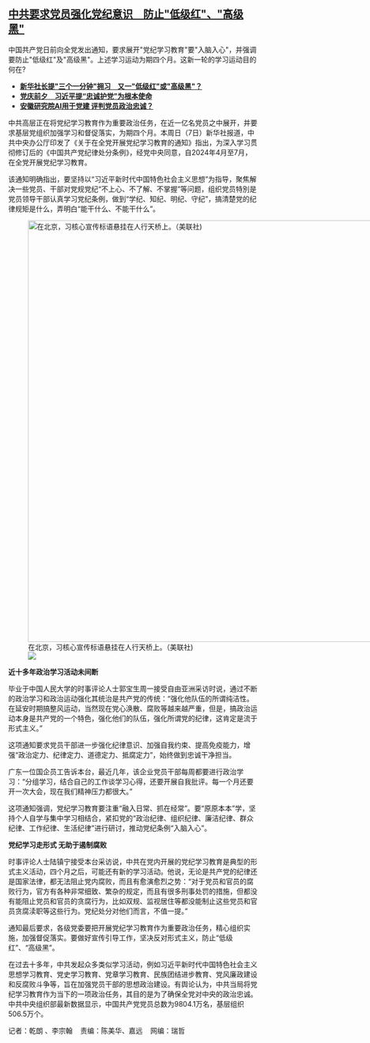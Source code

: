<!--1712586960000-->
[中共要求党员强化党纪意识　防止"低级红"、"高级黑"](https://www.rfa.org/mandarin/yataibaodao/zhengzhi/ql2-04082024071126.html)
------

<p>中国共产党日前向全党发出通知，要求展开"党纪学习教育"要"入脑入心"，并强调要防止"低级红"及"高级黑"。上述学习运动为期四个月。这新一轮的学习运动目的何在?</p><ul><li><a href="https://www.rfa.org/mandarin/yataibaodao/zhengzhi/cm-09062022094435.html"><strong>新华社长提"三个一分钟"拥习　又一"低级红"或"高级黑"？</strong></a></li><li><a href="https://www.rfa.org/mandarin/Xinwen/2-06302023104912.html"><strong>党庆前夕　习近平提“忠诚护党”为根本使命</strong></a></li><li><a href="https://www.rfa.org/mandarin/Xinwen/2-07032022105659.html"><strong>安徽研究院AI用于党建 评判党员政治忠诚？</strong></a></li></ul><p>中共高层正在将党纪学习教育作为重要政治任务，在近一亿名党员之中展开，并要求基层党组织加强学习和督促落实，为期四个月。本周日（7日）新华社报道，中共中央办公厅印发了《关于在全党开展党纪学习教育的通知》指出，为深入学习贯彻修订后的《中国共产党纪律处分条例》，经党中央同意，自2024年4月至7月，在全党开展党纪学习教育。</p><p>该通知明确指出，要坚持以“习近平新时代中国特色社会主义思想”为指导，聚焦解决一些党员、干部对党规党纪“不上心、不了解、不掌握”等问题，组织党员特別是党员领导干部认真学习党纪条例，做到“学纪、知纪、明纪、守纪”，搞清楚党的纪律规矩是什么，弄明白“能干什么、不能干什么”。</p><p><figure class="image-richtext image-inline captioned" style="width:1280px;"><img alt="在北京，习核心宣传标语悬挂在人行天桥上。（美联社)" height="853" src="https://www.rfa.org/mandarin/yataibaodao/zhengzhi/ql2-04082024071126.html/ap22277215163254.jpg/@@images/412ee52c-1064-4b96-81b4-b9db515df5ea.jpeg" title="AP22277215163254.jpg" width="1280"/><figcaption class="image-caption">在北京，习核心宣传标语悬挂在人行天桥上。（美联社)</figcaption><small></small><div id="zoomattribute"><a data-caption="在北京，习核心宣传标语悬挂在人行天桥上。（美联社)" data-fancybox="" href="https://www.rfa.org/mandarin/yataibaodao/zhengzhi/ql2-04082024071126.html/ap22277215163254.jpg" id="single_image" title="在北京，习核心宣传标语悬挂在人行天桥上。（美联社)"><img src="/++plone++rfa-resources/img/icon-zoom.png"/></a></div></figure></p><p><strong>近十多年政治学习活动未间断</strong></p><p>毕业于中国人民大学的时事评论人士郭宝生周一接受自由亚洲采访时说，通过不断的政治学习和政治运动强化其统治是共产党的传统：“强化他队伍的所谓纯洁性。在延安时期搞整风运动，当然现在党心涣散、腐败等越来越严重，但是，搞政治运动本身是共产党的一个特色，强化他们的队伍，强化所谓党的纪律，这肯定是流于形式主义。”</p><p>这项通知要求党员干部进一步强化纪律意识、加强自我约束、提高免疫能力，增强“政治定力、纪律定力、道德定力、抵腐定力”，始终做到忠诚干净担当。</p><p>广东一位国企员工告诉本台，最近几年，该企业党员干部每周都要进行政治学习：“分组学习，结合自己的工作谈学习心得，还要开展自我批评。每一个月还要开一次大会，现在我们精神压力都很大。”</p><p>这项通知强调，党纪学习教育要注重“融入日常、抓在经常”。要“原原本本”学，坚持个人自学与集中学习相结合，紧扣党的“政治纪律、组织纪律、廉洁纪律、群众纪律、工作纪律、生活纪律”进行研讨，推动党纪条例“入脑入心”。</p><p><strong>党纪学习走形式 无助于遏制腐败</strong></p><p>时事评论人士陆镇宁接受本台采访说，中共在党内开展的党纪学习教育是典型的形式主义活动，四个月之后，可能还有新的学习活动。他说，无论是共产党的纪律还是国家法律，都无法阻止党内腐败，而且有愈演愈烈之势：“对于党员和官员的腐败行为，官方有各种非常细致、繁杂的规定，而且有很多刑事处罚的措施，但都没有能阻止党员和官员的贪腐行为，比如双规、监视居住等都没能制止这些党员和官员贪腐渎职等这些行为。党纪处分对他们而言，不值一提。”</p><p>通知最后要求，各级党委要把开展党纪学习教育作为重要政治任务，精心组织实施，加强督促落实。要做好宣传引导工作，坚决反对形式主义，防止“低级红”、“高级黑”。</p><p>在过去十多年，中共发起众多类似学习活动，例如习近平新时代中国特色社会主义思想学习教育、党史学习教育、党章学习教育、民族团结进步教育、党风廉政建设和反腐败斗争等，旨在加强党员干部的思想政治建设。有舆论认为，中共当局将党纪学习教育作为当下的一项政治任务，其目的是为了确保全党对中央的政治忠诚。中共中央组织部最新数据显示，中国共产党党员总数为9804.1万名，基层组织506.5万个。</p><p>记者：乾朗 、李宗翰    责编：陈美华、嘉远    网编：瑞哲</p>
